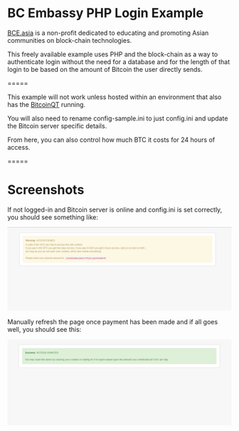 # BC Embassy PHP Login Example

[BCE.asia](http://bce.asia) is a non-profit dedicated to educating and promoting Asian communities on block-chain technologies.

This freely available example uses PHP and the block-chain as a way to authenticate login without the need for a database and for the length of that login to be based on the amount of Bitcoin the user directly sends.

=====

This example will not work unless hosted within an environment that also has the [BitcoinQT](http://bitcoin.org/en/download) running.

You will also need to rename config-sample.ini to just config.ini and update the Bitcoin server specific details.

From here, you can also control how much BTC it costs for 24 hours of access.

=====

# Screenshots

If not logged-in and Bitcoin server is online and config.ini is set correctly, you should see something like:

![](../screenshots/php-login/denied.jpg?raw=true)

Manually refresh the page once payment has been made and if all goes well, you should see this:

![](../screenshots/php-login/granted.jpg?raw=true)